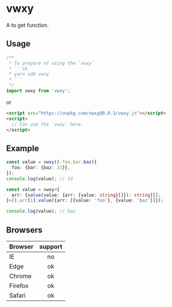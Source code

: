 # vwxy

A to get function.

## Usage

````js
/**
 * To prepare of using the `vwxy`
 * ```sh
 * yarn add vwxy
 * ```
 */
import vwxy from 'vwxy';
````

or

```html
<script src="https://unpkg.com/vwxy@0.0.3/vwxy.js"></script>
<script>
  // Can use the `vwxy` here.
</script>
```

## Example

```ts
const value = vwxy().foo.bar.baz({
  foo: {bar: {baz: 33}},
});
console.log(value); // 33

const value = vwxy<{
  arr: {value(value: {arr: {value: string}[]}): string}[];
}>().arr[1].value({arr: [{value: 'foo'}, {value: 'baz'}]});

console.log(value); // baz
```

## Browsers

|Browser|support|
|:---|:---:|
|IE|no|
|Edge|ok|
|Chrome|ok|
|Firefox|ok|
|Safari|ok|